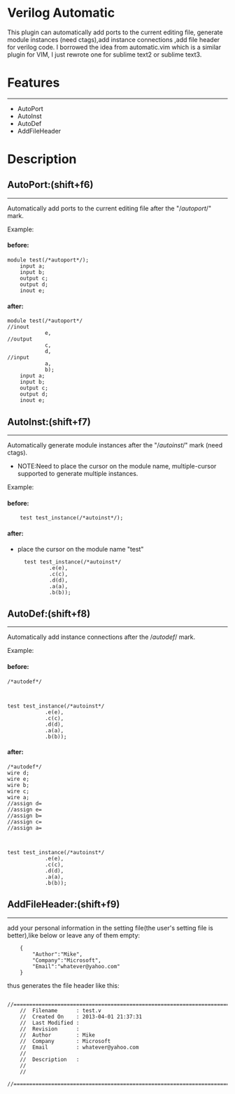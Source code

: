 Verilog Automatic
====================
This plugin can automatically add ports to the current editing file, generate module instances (need ctags),add instance connections ,add file header for verilog code.
I borrowed the idea from automatic.vim which is a similar plugin for VIM, I just rewrote one for sublime text2 or sublime text3.

# Features
***********
* AutoPort
* AutoInst
* AutoDef
* AddFileHeader


# Description


## AutoPort:(shift+f6)
*******************
Automatically add ports to the current editing file after the "/*autoport*/" mark.

Example:

#### before:

    module test(/*autoport*/);
        input a;
        input b;
        output c;
        output d;
        inout e;

#### after:

    module test(/*autoport*/
    //inout
                e,
    //output
                c,
                d,
    //input
                a,
                b);
        input a;
        input b;
        output c;
        output d;
        inout e;



## AutoInst:(shift+f7)
*******************
Automatically generate module instances after the "/*autoinst*/" mark (need ctags).

* NOTE:Need to place the cursor on the module name, multiple-cursor supported to generate multiple instances.

Example:

#### before:
        test test_instance(/*autoinst*/);

#### after:
* place the cursor on the module name "test"

        test test_instance(/*autoinst*/
                .e(e),
                .c(c),
                .d(d),
                .a(a),
                .b(b));



## AutoDef:(shift+f8)
******************
Automatically add instance connections after the /*autodef*/ mark.

Example:
#### before:

    /*autodef*/



    test test_instance(/*autoinst*/
                .e(e),
                .c(c),
                .d(d),
                .a(a),
                .b(b));
#### after:

    /*autodef*/
    wire d;
    wire e;
    wire b;
    wire c;
    wire a;
    //assign d=
    //assign e=
    //assign b=
    //assign c=
    //assign a=



    test test_instance(/*autoinst*/
                .e(e),
                .c(c),
                .d(d),
                .a(a),
                .b(b));


## AddFileHeader:(shift+f9)
************************
add your personal information in the setting file(the user's setting file is better),like below or leave any of them empty:

        {
            "Author":"Mike",
            "Company":"Microsoft",
            "Email":"whatever@yahoo.com"
        }
thus generates the file header like this:

       //==================================================================================================
        //  Filename      : test.v
        //  Created On    : 2013-04-01 21:37:31
        //  Last Modified : 
        //  Revision      : 
        //  Author        : Mike
        //  Company       : Microsoft
        //  Email         : whatever@yahoo.com
        //
        //  Description   : 
        //
        //
        //==================================================================================================